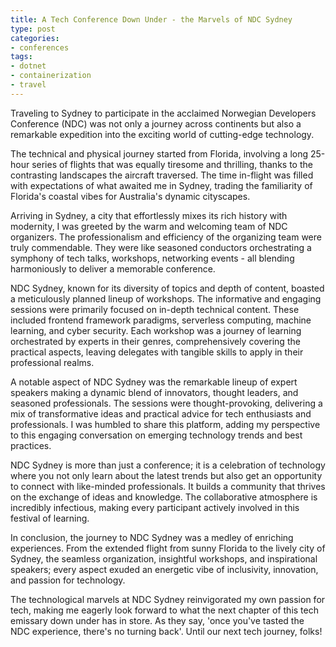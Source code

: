 ```yaml
---
title: A Tech Conference Down Under - the Marvels of NDC Sydney
type: post
categories:
- conferences
tags:
- dotnet
- containerization
- travel
---
```


Traveling to Sydney to participate in the acclaimed Norwegian Developers Conference (NDC) was not only a journey across continents but also a remarkable expedition into the exciting world of cutting-edge technology.

The technical and physical journey started from Florida, involving a long 25-hour series of flights that was equally tiresome and thrilling, thanks to the contrasting landscapes the aircraft traversed. The time in-flight was filled with expectations of what awaited me in Sydney, trading the familiarity of Florida's coastal vibes for Australia's dynamic cityscapes.

Arriving in Sydney, a city that effortlessly mixes its rich history with modernity, I was greeted by the warm and welcoming team of NDC organizers. The professionalism and efficiency of the organizing team were truly commendable. They were like seasoned conductors orchestrating a symphony of tech talks, workshops, networking events - all blending harmoniously to deliver a memorable conference.

NDC Sydney, known for its diversity of topics and depth of content, boasted a meticulously planned lineup of workshops. The informative and engaging sessions were primarily focused on in-depth technical content. These included frontend framework paradigms, serverless computing, machine learning, and cyber security. Each workshop was a journey of learning orchestrated by experts in their genres, comprehensively covering the practical aspects, leaving delegates with tangible skills to apply in their professional realms.

A notable aspect of NDC Sydney was the remarkable lineup of expert speakers making a dynamic blend of innovators, thought leaders, and seasoned professionals. The sessions were thought-provoking, delivering a mix of transformative ideas and practical advice for tech enthusiasts and professionals. I was humbled to share this platform, adding my perspective to this engaging conversation on emerging technology trends and best practices.

NDC Sydney is more than just a conference; it is a celebration of technology where you not only learn about the latest trends but also get an opportunity to connect with like-minded professionals. It builds a community that thrives on the exchange of ideas and knowledge. The collaborative atmosphere is incredibly infectious, making every participant actively involved in this festival of learning.

In conclusion, the journey to NDC Sydney was a medley of enriching experiences. From the extended flight from sunny Florida to the lively city of Sydney, the seamless organization, insightful workshops, and inspirational speakers; every aspect exuded an energetic vibe of inclusivity, innovation, and passion for technology.

The technological marvels at NDC Sydney reinvigorated my own passion for tech, making me eagerly look forward to what the next chapter of this tech emissary down under has in store. As they say, 'once you've tasted the NDC experience, there's no turning back'. Until our next tech journey, folks!
